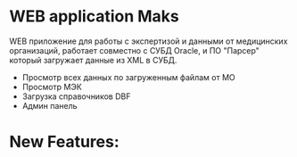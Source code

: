 # WEB application Maks

 WEB приложение для работы с экспертизой и данными от медицинских организаций,
 работает совместно с СУБД Oracle, и ПО "Парсер" который загружает данные из XML в СУБД.

  - Просмотр всех данных по загруженным файлам от МО
  - Просмотр МЭК
  - Загрузка справочников DBF
  - Админ панель

# New Features: